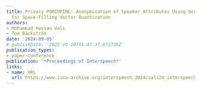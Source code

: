 ```yaml
---
title: Privacy PORCUPINE: Anonymization of Speaker Attributes Using Occurrence Normalization
  for Space-Filling Vector Quantization
authors:
- Mohammad Hassan Vali
- Tom Bäckström
date: '2024-09-05'
# publishDate: '2025-10-20T11:47:37.673736Z'
publication_types:
- paper-conference
publication: '*Proceedings of Interspeech*'
links:
- name: URL
  url: https://www.isca-archive.org/interspeech_2024/vali24_interspeech.html
---
```

